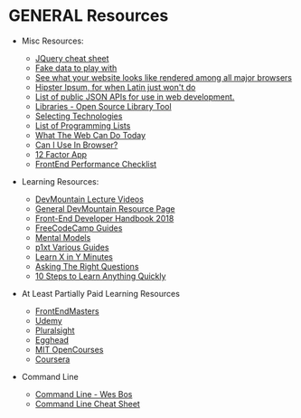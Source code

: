 # GENERAL Resources

* Misc Resources:

  * [JQuery cheat sheet](https://oscarotero.com/jquery/)
  * [Fake data to play with](https://mockaroo.com/)
  * [See what your website looks like rendered among all major browsers](http://browsershots.org/)
  * [Hipster Ipsum, for when Latin just won't do](https://hipsum.co/?paras=4&type=hipster-centric)
  * [List of public JSON APIs for use in web development.](https://github.com/toddmotto/public-apis)
  * [Libraries - Open Source Library Tool](https://libraries.io/)
  * [Selecting Technologies](https://alistapart.com/article/the-right-way-to-select-technology-excerpt)
  * [List of Programming Lists](https://github.com/bnb/awesome-awesome-nodejs)
  * [What The Web Can Do Today](https://whatwebcando.today/)
  * [Can I Use In Browser?](https://caniuse.com/)
  * [12 Factor App](https://12factor.net/)
  * [FrontEnd Performance Checklist](https://github.com/thedaviddias/Front-End-Performance-Checklist)

* Learning Resources:

  * [DevMountain Lecture Videos](https://docs.google.com/spreadsheets/d/1p9EzVLEFGf5Q40oL4gWrRyfPO_DTKO3VIDOT3ZQFvtI/edit#gid=1832617554)
  * [General DevMountain Resource Page](https://resources.devmountain.com/#/)
  * [Front-End Developer Handbook 2018](https://frontendmasters.com/books/front-end-handbook/2018/)
  * [FreeCodeCamp Guides](https://github.com/freeCodeCamp/guides/tree/master/src/pages)
  * [Mental Models](https://www.farnamstreetblog.com/mental-models/)
  * [p1xt Various Guides](https://github.com/P1xt/p1xt-guides/blob/master/README.md)
  * [Learn X in Y Minutes](https://learnxinyminutes.com/)
  * [Asking The Right Questions](https://codeblog.jonskeet.uk/2010/08/29/writing-the-perfect-question/)
  * [10 Steps to Learn Anything Quickly](./10steps.pdf)

* At Least Partially Paid Learning Resources

  * [FrontEndMasters](http://frontendmasters.com)
  * [Udemy](https://www.udemy.com/)
  * [Pluralsight](https://www.pluralsight.com/)
  * [Egghead](https://egghead.io/)
  * [MIT OpenCourses](https://ocw.mit.edu/courses/find-by-topic/#cat=engineering&subcat=computerscience)
  * [Coursera](https://www.coursera.org/browse/computer-science?languages=en)

* Command Line

  * [Command Line - Wes Bos](https://commandlinepoweruser.com/)
  * [Command Line Cheat Sheet](https://www.git-tower.com/blog/command-line-cheat-sheet/)
